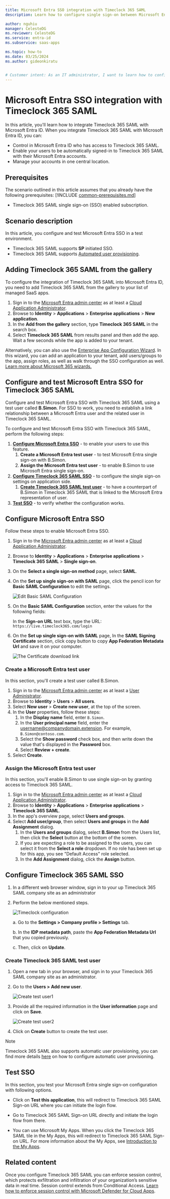 ```yaml
---
title: Microsoft Entra SSO integration with Timeclock 365 SAML
description: Learn how to configure single sign-on between Microsoft Entra ID and Timeclock 365 SAML.

author: nguhiu
manager: CelesteDG
ms.reviewer: CelesteDG
ms.service: entra-id
ms.subservice: saas-apps

ms.topic: how-to
ms.date: 03/25/2024
ms.author: gideonkiratu


# Customer intent: As an IT administrator, I want to learn how to configure single sign-on between Microsoft Entra ID and Timeclock 365 SAML so that I can control who has access to Timeclock 365 SAML, enable automatic sign-in with Microsoft Entra accounts, and manage my accounts in one central location.
---
```


# Microsoft Entra SSO integration with Timeclock 365 SAML

In this article,  you'll learn how to integrate Timeclock 365 SAML with Microsoft Entra ID. When you integrate Timeclock 365 SAML with Microsoft Entra ID, you can:

* Control in Microsoft Entra ID who has access to Timeclock 365 SAML.
* Enable your users to be automatically signed-in to Timeclock 365 SAML with their Microsoft Entra accounts.
* Manage your accounts in one central location.

## Prerequisites
The scenario outlined in this article assumes that you already have the following prerequisites:
[!INCLUDE [common-prerequisites.md](~/identity/saas-apps/includes/common-prerequisites.md)]
* Timeclock 365 SAML single sign-on (SSO) enabled subscription.

## Scenario description

In this article,  you configure and test Microsoft Entra SSO in a test environment.

* Timeclock 365 SAML supports **SP** initiated SSO.
* Timeclock 365 SAML supports [Automated user provisioning](timeclock-365-saml-provisioning-tutorial.md).

## Adding Timeclock 365 SAML from the gallery

To configure the integration of Timeclock 365 SAML into Microsoft Entra ID, you need to add Timeclock 365 SAML from the gallery to your list of managed SaaS apps.

1. Sign in to the [Microsoft Entra admin center](https://entra.microsoft.com) as at least a [Cloud Application Administrator](~/identity/role-based-access-control/permissions-reference.md#cloud-application-administrator).
1. Browse to **Identity** > **Applications** > **Enterprise applications** > **New application**.
1. In the **Add from the gallery** section, type **Timeclock 365 SAML** in the search box.
1. Select **Timeclock 365 SAML** from results panel and then add the app. Wait a few seconds while the app is added to your tenant.

 Alternatively, you can also use the [Enterprise App Configuration Wizard](https://portal.office.com/AdminPortal/home?Q=Docs#/azureadappintegration). In this wizard, you can add an application to your tenant, add users/groups to the app, assign roles, as well as walk through the SSO configuration as well. [Learn more about Microsoft 365 wizards.](/microsoft-365/admin/misc/azure-ad-setup-guides)

<a name='configure-and-test-azure-ad-sso-for-timeclock-365-saml'></a>

## Configure and test Microsoft Entra SSO for Timeclock 365 SAML

Configure and test Microsoft Entra SSO with Timeclock 365 SAML using a test user called **B.Simon**. For SSO to work, you need to establish a link relationship between a Microsoft Entra user and the related user in Timeclock 365 SAML.

To configure and test Microsoft Entra SSO with Timeclock 365 SAML, perform the following steps:

1. **[Configure Microsoft Entra SSO](#configure-azure-ad-sso)** - to enable your users to use this feature.
    1. **Create a Microsoft Entra test user** - to test Microsoft Entra single sign-on with B.Simon.
    1. **Assign the Microsoft Entra test user** - to enable B.Simon to use Microsoft Entra single sign-on.
1. **[Configure Timeclock 365 SAML SSO](#configure-timeclock-365-saml-sso)** - to configure the single sign-on settings on application side.
    1. **[Create Timeclock 365 SAML test user](#create-timeclock-365-saml-test-user)** - to have a counterpart of B.Simon in Timeclock 365 SAML that is linked to the Microsoft Entra representation of user.
1. **[Test SSO](#test-sso)** - to verify whether the configuration works.

<a name='configure-azure-ad-sso'></a>

## Configure Microsoft Entra SSO

Follow these steps to enable Microsoft Entra SSO.

1. Sign in to the [Microsoft Entra admin center](https://entra.microsoft.com) as at least a [Cloud Application Administrator](~/identity/role-based-access-control/permissions-reference.md#cloud-application-administrator).
1. Browse to **Identity** > **Applications** > **Enterprise applications** > **Timeclock 365 SAML** > **Single sign-on**.
1. On the **Select a single sign-on method** page, select **SAML**.
1. On the **Set up single sign-on with SAML** page, click the pencil icon for **Basic SAML Configuration** to edit the settings.

   ![Edit Basic SAML Configuration](common/edit-urls.png)

1. On the **Basic SAML Configuration** section, enter the values for the following fields:

    In the **Sign-on URL** text box, type the URL:
    `https://live.timeclock365.com/login`


1. On the **Set up single sign-on with SAML** page, In the **SAML Signing Certificate** section, click copy button to copy **App Federation Metadata Url** and save it on your computer.

	![The Certificate download link](common/copy-metadataurl.png)

<a name='create-an-azure-ad-test-user'></a>

### Create a Microsoft Entra test user

In this section, you'll create a test user called B.Simon.

1. Sign in to the [Microsoft Entra admin center](https://entra.microsoft.com) as at least a [User Administrator](~/identity/role-based-access-control/permissions-reference.md#user-administrator).
1. Browse to **Identity** > **Users** > **All users**.
1. Select **New user** > **Create new user**, at the top of the screen.
1. In the **User** properties, follow these steps:
   1. In the **Display name** field, enter `B.Simon`.  
   1. In the **User principal name** field, enter the username@companydomain.extension. For example, `B.Simon@contoso.com`.
   1. Select the **Show password** check box, and then write down the value that's displayed in the **Password** box.
   1. Select **Review + create**.
1. Select **Create**.

<a name='assign-the-azure-ad-test-user'></a>

### Assign the Microsoft Entra test user

In this section, you'll enable B.Simon to use single sign-on by granting access to Timeclock 365 SAML.

1. Sign in to the [Microsoft Entra admin center](https://entra.microsoft.com) as at least a [Cloud Application Administrator](~/identity/role-based-access-control/permissions-reference.md#cloud-application-administrator).
1. Browse to **Identity** > **Applications** > **Enterprise applications** > **Timeclock 365 SAML**.
1. In the app's overview page, select **Users and groups**.
1. Select **Add user/group**, then select **Users and groups** in the **Add Assignment** dialog.
   1. In the **Users and groups** dialog, select **B.Simon** from the Users list, then click the **Select** button at the bottom of the screen.
   1. If you are expecting a role to be assigned to the users, you can select it from the **Select a role** dropdown. If no role has been set up for this app, you see "Default Access" role selected.
   1. In the **Add Assignment** dialog, click the **Assign** button.

## Configure Timeclock 365 SAML SSO




1. In a different web browser window, sign in to your up Timeclock 365 SAML company site as an administrator

1. Perform the below mentioned steps.

    ![Timeclock configuration](./media/timeclock-365-saml-tutorial/saml-configuration.png)

    a. Go to the **Settings > Company profile > Settings** tab.

    b. In the **IDP metadata path**, paste the **App Federation Metadata Url** that you copied previously.

    c. Then, click on **Update**.

### Create Timeclock 365 SAML test user

1. Open a new tab in your browser, and sign in to your Timeclock 365 SAML company site as an administrator.

1. Go to the **Users > Add new user**.

    ![Create test user1](./media/timeclock-365-saml-tutorial/add-user-1.png)

1. Provide all the required information  in the **User information** page and click on **Save**.

    ![Create test user2](./media/timeclock-365-saml-tutorial/add-user-2.png)

1. Click on **Create** button to create the test user.

> [!NOTE]
> Timeclock 365 SAML also supports automatic user provisioning, you can find more details [here](./timeclock-365-saml-provisioning-tutorial.md) on how to configure automatic user provisioning.

## Test SSO 

In this section, you test your Microsoft Entra single sign-on configuration with following options. 

* Click on **Test this application**, this will redirect to Timeclock 365 SAML Sign-on URL where you can initiate the login flow. 

* Go to Timeclock 365 SAML Sign-on URL directly and initiate the login flow from there.

* You can use Microsoft My Apps. When you click the Timeclock 365 SAML tile in the My Apps, this will redirect to Timeclock 365 SAML Sign-on URL. For more information about the My Apps, see [Introduction to the My Apps](https://support.microsoft.com/account-billing/sign-in-and-start-apps-from-the-my-apps-portal-2f3b1bae-0e5a-4a86-a33e-876fbd2a4510).

## Related content

Once you configure Timeclock 365 SAML you can enforce session control, which protects exfiltration and infiltration of your organization’s sensitive data in real time. Session control extends from Conditional Access. [Learn how to enforce session control with Microsoft Defender for Cloud Apps](/cloud-app-security/proxy-deployment-any-app).
